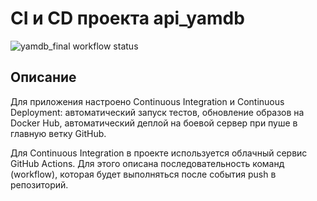 # CI и CD проекта api_yamdb

![yamdb_final workflow status](https://github.com/MarinaCherny/yamdb_final/actions/workflows/main.yml/badge.svg)

## Описание
Для приложения настроено Continuous Integration и Continuous Deployment: автоматический запуск тестов, обновление образов на Docker Hub, автоматический деплой на боевой сервер при пуше в главную ветку GitHub.

Для Continuous Integration в проекте используется облачный сервис GitHub Actions.
Для этого описана последовательность команд (workflow), которая будет выполняться после события push в репозиторий.
